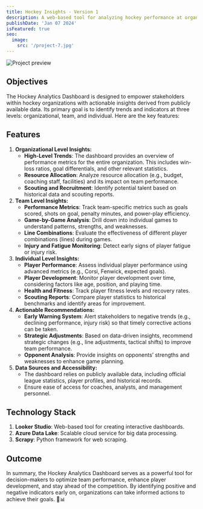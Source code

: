 ```yaml
---
title: Hockey Insights - Version 1
description: A web-based tool for analyzing hockey performance at organizational, team, and individual levels using publicly available data. 🏒📊
publishDate: 'Jan 07 2024'
isFeatured: true
seo:
  image:
    src: '/project-7.jpg'
---
```


![Project preview](/project-7.jpg)

## Objectives

The Hockey Analytics Dashboard is designed to empower stakeholders within hockey organizations with actionable insights derived from publicly available data. Its primary goal is to identify trends and indicators at three levels: organizational, team, and individual. Here are the key features:

## Features

1. **Organizational Level Insights:**
    - **High-Level Trends**: The dashboard provides an overview of performance metrics for the entire organization. This includes win-loss ratios, goal differentials, and other relevant statistics.
    - **Resource Allocation**: Analyze resource allocation (e.g., budget, coaching staff, facilities) and its impact on team performance.
    - **Scouting and Recruitment**: Identify potential talent based on historical data and scouting reports.
2. **Team Level Insights:**
    - **Performance Metrics**: Track team-specific metrics such as goals scored, shots on goal, penalty minutes, and power-play efficiency.
    - **Game-by-Game Analysis**: Drill down into individual games to understand patterns, strengths, and weaknesses.
    - **Line Combinations**: Evaluate the effectiveness of different player combinations (lines) during games.
    - **Injury and Fatigue Monitoring**: Detect early signs of player fatigue or injury risk.
3. **Individual Level Insights:**
    - **Player Performance**: Assess individual player performance using advanced metrics (e.g., Corsi, Fenwick, expected goals).
    - **Player Development**: Monitor player development over time, considering factors like age, position, and playing time.
    - **Health and Fitness**: Track player fitness levels and recovery rates.
    - **Scouting Reports**: Compare player statistics to historical benchmarks and identify areas for improvement.
4. **Actionable Recommendations:**
    - **Early Warning System**: Alert stakeholders to negative trends (e.g., declining performance, injury risk) so that timely corrective actions can be taken.
    - **Strategic Adjustments**: Based on data-driven insights, recommend strategic changes (e.g., line adjustments, tactical shifts) to improve team performance.
    - **Opponent Analysis**: Provide insights on opponents’ strengths and weaknesses to enhance game planning.
5. **Data Sources and Accessibility:**
    - The dashboard relies on publicly available data, including official league statistics, player profiles, and historical records.
    - Ensure ease of access for coaches, analysts, and management personnel.

## Technology Stack

1. **Looker Studio**: Web-based tool for creating interactive dashboards.
2. **Azure Data Lake**: Scalable cloud service for big data processing.
3. **Scrapy**: Python framework for web scraping.

## Outcome

In summary, the Hockey Analytics Dashboard serves as a powerful tool for decision-makers to optimize team performance, enhance player development, and stay ahead of the competition. By identifying positive and negative indicators early on, organizations can take informed actions to achieve their goals. 🏒📊